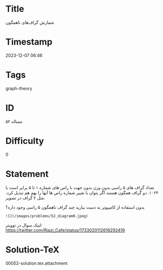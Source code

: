 # Title
شمارش گراف‌های ناهمگون
# Timestamp
2023-12-07 06:46
# Tags
graph-theory
# ID
مساله ۵۲
# Difficulty
0
# Statement
تعداد گراف های ۵ راسی بدون وزن بدون جهت با راس های شماره ۱ تا ۵ برابر است با ۱۰۲۴.
دو گراف همگون هستند اگر بتوان با تغییر شماره راس ها آنها را بهم هم تبدیل کرد. مثل ۲ گراف در تصویر.

بدون استفاده از کامپیوتر به دست بیارید چند گراف ناهمگون ۵ راسی وجود داره؟

    ![](/images/problems/52_diagram0.jpeg)

لینک سوال در توویتر: https://twitter.com/Riazi_Cafe/status/1733020112616292419

# Solution-TeX
00052-solution.tex.attachment
